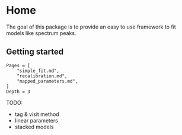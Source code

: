# Home 

The goal of this package is to provide an easy to use framework to fit
models like spectrum peaks.

## Getting started

```@contents
Pages = [
    "simple_fit.md",
    "recalibration.md",
    "mapped_parameters.md",
]
Depth = 3
```

TODO: 
- tag & visit method
- linear parameters
- stacked models
